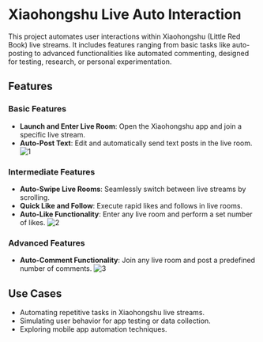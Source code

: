 # Xiaohongshu Live Auto Interaction

This project automates user interactions within Xiaohongshu (Little Red Book) live streams. It includes features ranging from basic tasks like auto-posting to advanced functionalities like automated commenting, designed for testing, research, or personal experimentation.

## Features

### Basic Features
- **Launch and Enter Live Room**: Open the Xiaohongshu app and join a specific live stream.
- **Auto-Post Text**: Edit and automatically send text posts in the live room.
![1](https://github.com/user-attachments/assets/3920ea1f-4dd1-4c0f-b40a-241ef8f5dbc4)

### Intermediate Features
- **Auto-Swipe Live Rooms**: Seamlessly switch between live streams by scrolling.
- **Quick Like and Follow**: Execute rapid likes and follows in live rooms.
- **Auto-Like Functionality**: Enter any live room and perform a set number of likes.
![2](https://github.com/user-attachments/assets/3b76db8c-df15-430b-9afe-b5fce0024e2f)

### Advanced Features
- **Auto-Comment Functionality**: Join any live room and post a predefined number of comments.
![3](https://github.com/user-attachments/assets/7f6527ee-a400-46b9-b3dd-d0bb707a8b2b)

## Use Cases
- Automating repetitive tasks in Xiaohongshu live streams.
- Simulating user behavior for app testing or data collection.
- Exploring mobile app automation techniques.

